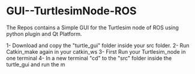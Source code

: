 # GUI--TurtlesimNode-ROS
The Repos contains a Simple GUI for the Turtlesim node of ROS using python plugin and Qt Platform.

1- Download and copy the "turtle_gui" folder inside your src folder.
2- Run Catkin_make again in your catkin_ws 
3- First Run your Turtlesim_node in one terminal 
4- In a new terminal "cd" to the "src" folder inside the turtle_gui and run the m

